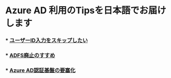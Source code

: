 # Azure AD 利用のTipsを日本語でお届けします

### * [ユーザーID入力をスキップしたい](HRD-Acceleration.md)

### * [ADFS廃止のすすめ](Goodbye-ADFS.md)

### * [Azure AD認証基盤の要塞化](Secure-AzureAD.md)